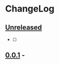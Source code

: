 <!--
Filename: 	CHANGELOG.md
Project: 	/Users/shume/Developer/NetworkScience/GraphTheory2013
Author: 	shumez <https://github.com/shumez>
Created: 	2019-04-18 11:50:2
Modified: 	2019-04-18 11:50:55
-----
Copyright (c) 2019 shumez
-->

# ChangeLog


## [Unreleased]

- [ ]

## [0.0.1] -



<!--
## [..] - YYYY-MM-DD

### Added
### Changed
### Deprecated
### Removed
### Fixed
### Security
-->





[Keep a Changelog]: http://keepachangelog.com/en/1.0.0/
[Semantic Versioning]: http://semver.org/spec/v2.0.0.html


<!--
* Added: for new features.
* Changed: for changes in existing functionality.
* Deprecated: for soon-to-be removed features.
* Removed: for now removed features.
* Fixed: for any bug fixes.
* Security: in case of vulnerabilities.
-->

[Unreleased]: .
[0.0.1]: .
